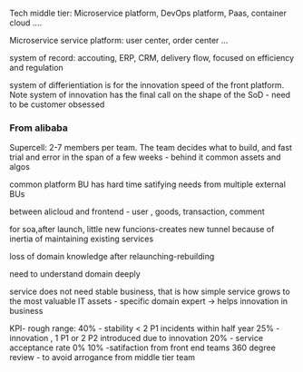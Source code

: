 Tech middle tier: Microservice platform, DevOps platform, Paas, container cloud ....

Microservice service platform: user center, order center ...

system of record: accouting, ERP, CRM, delivery flow, focused on efficiency and regulation

system of differientiation is for the innovation speed of the front platform. Note system of innovation has the final call on the shape of the SoD - need to be customer obsessed

### From alibaba
Supercell: 2-7 members per team. The team decides what to build, and fast trial and error in the span of a few weeks - behind it common assets and algos

common platform BU has hard time satifying needs from multiple external BUs

between alicloud and frontend - user , goods, transaction, comment

for soa,after launch, little new funcions-creates new tunnel because of inertia of maintaining existing services

loss of domain knowledge after relaunching-rebuilding

need to understand domain deeply

service does not need stable business, that is how simple service grows to the most valuable IT assets - specific domain expert -> helps innovation in business

KPI- rough range:
40% -  stability < 2 P1 incidents within half year
25% - innovation , 1 P1 or 2 P2 introduced due to innovation
20% - service acceptance rate 0%
10% -satifaction from front end teams 360 degree review - to avoid arrogance from middle tier team




